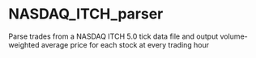 # NASDAQ_ITCH_parser
Parse trades from a NASDAQ ITCH 5.0 tick data file and output volume-weighted average price for each stock at every trading hour
